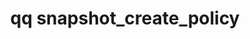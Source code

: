 ---
category: snapshot
command: snapshot_create_policy
keywords: qq, qq_cli, snapshot_create_policy
optional_options: []
permalink: /qq-cli-command-guide/snapshot/snapshot_create_policy.html
positional_options: []
sidebar: qq_cli_command_reference_sidebar
summary: This section explains how to use the <code>qq snapshot_create_policy</code>
  command.
synopsis: Create a new snapshot scheduling policy.
title: qq snapshot_create_policy
usage: qq snapshot_create_policy [-h] {hourly_or_less,daily,monthly} ...
zendesk_source: qq CLI Command Guide

---